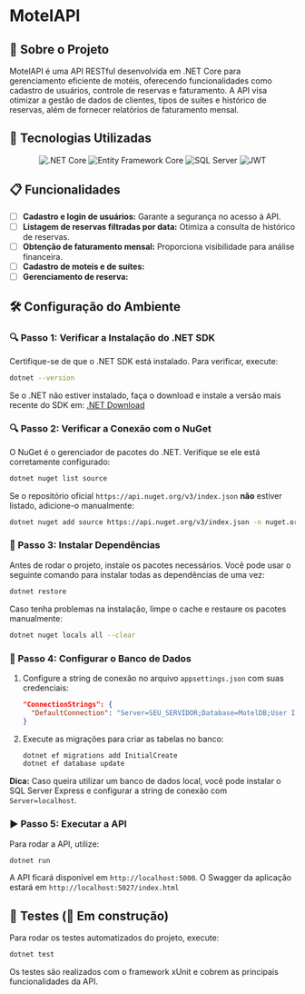 # MotelAPI

## 📌 Sobre o Projeto
MotelAPI é uma API RESTful desenvolvida em .NET Core para gerenciamento eficiente de motéis, oferecendo funcionalidades como cadastro de usuários, controle de reservas e faturamento. A API visa otimizar a gestão de dados de clientes, tipos de suítes e histórico de reservas, além de fornecer relatórios de faturamento mensal.

## 🚀 Tecnologias Utilizadas

<p align="center">
  <img src="https://img.shields.io/badge/.NET_Core-512BD4?style=for-the-badge&logo=dotnet&logoColor=white" alt=".NET Core">
  <img src="https://img.shields.io/badge/Entity_Framework_Core-512BD4?style=for-the-badge&logo=dotnet&logoColor=white" alt="Entity Framework Core">
  <img src="https://img.shields.io/badge/SQL_Server-CC2927?style=for-the-badge&logo=microsoft-sql-server&logoColor=white" alt="SQL Server">
  <img src="https://img.shields.io/badge/JWT-000000?style=for-the-badge&logo=json-web-tokens&logoColor=white" alt="JWT">
</p>

## 📋 Funcionalidades
- [ ] **Cadastro e login de usuários:** Garante a segurança no acesso à API.
- [ ] **Listagem de reservas filtradas por data:** Otimiza a consulta de histórico de reservas.
- [ ] **Obtenção de faturamento mensal:** Proporciona visibilidade para análise financeira.
- [ ] **Cadastro de moteis e de suítes:** 
- [ ] **Gerenciamento de reserva:** 

## 🛠️ Configuração do Ambiente

### 🔍 Passo 1: Verificar a Instalação do .NET SDK
Certifique-se de que o .NET SDK está instalado. Para verificar, execute:
```sh
dotnet --version
```
Se o .NET não estiver instalado, faça o download e instale a versão mais recente do SDK em:
[.NET Download](https://dotnet.microsoft.com/en-us/download/dotnet)

### 🔍 Passo 2: Verificar a Conexão com o NuGet
O NuGet é o gerenciador de pacotes do .NET. Verifique se ele está corretamente configurado:
```sh
dotnet nuget list source
```
Se o repositório oficial `https://api.nuget.org/v3/index.json` **não** estiver listado, adicione-o manualmente:
```sh
dotnet nuget add source https://api.nuget.org/v3/index.json -n nuget.org
```

### 🔧 Passo 3: Instalar Dependências
Antes de rodar o projeto, instale os pacotes necessários. Você pode usar o seguinte comando para instalar todas as dependências de uma vez:
```sh
dotnet restore
```
Caso tenha problemas na instalação, limpe o cache e restaure os pacotes manualmente:
```sh
dotnet nuget locals all --clear
```

### 📂 Passo 4: Configurar o Banco de Dados
1. Configure a string de conexão no arquivo `appsettings.json` com suas credenciais:
    ```json
    "ConnectionStrings": {
      "DefaultConnection": "Server=SEU_SERVIDOR;Database=MotelDB;User Id=SEU_USUARIO;Password=SUA_SENHA;"
    }
    ```
2. Execute as migrações para criar as tabelas no banco:
    ```sh
    dotnet ef migrations add InitialCreate
    dotnet ef database update
    ```

**Dica:** Caso queira utilizar um banco de dados local, você pode instalar o SQL Server Express e configurar a string de conexão com `Server=localhost`.

### ▶️ Passo 5: Executar a API
Para rodar a API, utilize:
```sh
dotnet run
```
A API ficará disponível em `http://localhost:5000`. O Swagger da aplicação estará em `http://localhost:5027/index.html`

## 🧪 Testes (🚧 Em construção)
Para rodar os testes automatizados do projeto, execute:
```sh
dotnet test
```
Os testes são realizados com o framework xUnit e cobrem as principais funcionalidades da API.
